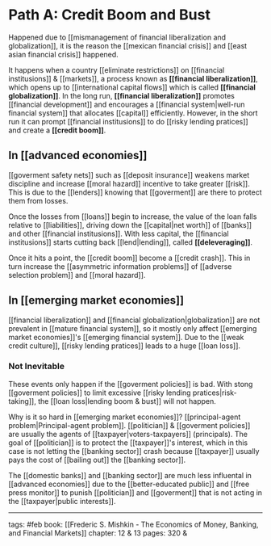 # Path A: Credit Boom and Bust
Happened due to [[mismanagement of financial liberalization and globalization]], it is the reason the [[mexican financial crisis]] and [[east asian financial crisis]] happened.

It happens when a country [[eliminate restrictions]] on [[financial institusions]] & [[markets]], a process known as **[[financial liberalization]]**, which opens up to [[international capital flows]] which is called **[[financial globalization]]**. In the long run, **[[financial liberalization]]** promotes [[financial development]] and encourages a [[financial system|well-run financial system]] that allocates [[capital]] efficiently. However, in the short run it can prompt [[financial institusions]] to do [[risky lending pratices]] and create a **[[credit boom]]**.

## In [[advanced economies]]
[[goverment safety nets]] such as [[deposit insurance]] weakens market discipline and increase [[moral hazard]] incentive to take greater [[risk]]. This is due to the [[lenders]] knowing that [[goverment]] are there to protect them from losses.

Once the losses from [[loans]] begin to increase, the value of the loan falls relative to [[liabilities]], driving down the [[capital|net worth]] of [[banks]] and other [[financial institusions]]. With less capital, the [[financial institusions]] starts cutting back [[lend|lending]], called **[[deleveraging]]**.

Once it hits a point, the [[credit boom]] become a [[credit crash]]. This in turn increase the [[asymmetric information problems]] of [[adverse selection problem]] and [[moral hazard]].

## In [[emerging market economies]]
[[financial liberalization]] and [[financial globalization|globalization]] are not prevalent in [[mature financial system]], so it mostly only affect [[emerging market economies]]'s [[emerging financial system]]. Due to the [[weak credit culture]], [[risky lending pratices]] leads to a huge [[loan loss]].

### Not Inevitable
These events only happen if the [[goverment policies]] is bad. With stong [[goverment policies]] to limit excessive [[risky lending pratices|risk-taking]],  the [[loan loss|lending boom & bust]] will not happen.

Why is it so hard in [[emerging market economies]]? [[principal-agent problem|Principal-agent problem]]. [[politician]] & [[goverment policies]] are usually the agents of [[taxpayer|voters-taxpayers]] (principals). The goal of [[politician]] is to protect the [[taxpayer]]'s interest, which in this case is not letting the [[banking sector]] crash because [[taxpayer]] usually pays the cost of [[bailing out]] the [[banking sector]].

The [[domestic banks]] and [[banking sector]] are much less influental in [[advanced economies]] due to the [[better-educated public]] and [[free press monitor]] to punish [[politician]] and [[goverment]] that is not acting in the [[taxpayer|public interests]].  

___
tags: #feb 
book: [[Frederic S. Mishkin - The Economics of Money, Banking, and Financial Markets]]
chapter: 12 & 13
pages: 320 & 